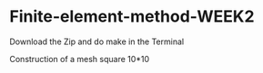 # Finite-element-method-WEEK2

Download the Zip and do make in the Terminal 


Construction of a mesh square 10*10 

